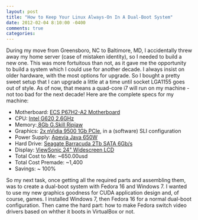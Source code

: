 ```yaml
---
layout: post
title: "How to Keep Your Linux Always-On In A Dual-Boot System"
date: 2012-02-04 8:10:00 -0400
comments: true
categories:
---
```


During my move from Greensboro, NC to Baltimore, MD, I accidentally threw away my home server (case of mistaken identity), so I needed to build a new one. This was more fortuitous than not, as it gave me the opportunity to build a system which I could use for another decade. I always insist on older hardware, with the most options for upgrade. So I bought a pretty sweet setup that I can upgrade a little at a time until socket LGA1155 goes out of style. As of now, that means a quad-core i7 will run on my machine - not too bad for the next decade! Here are the complete specs for my machine:
<ul>
	<li>Motherboard: <a href="http://www.newegg.com/Product/Product.aspx?Item=N82E16813135283&amp;Tpk=p67h2-a2">ECS P67H2-A2 Motherboard</a></li>
	<li>CPU: <a href="http://www.newegg.com/Product/Product.aspx?Item=N82E16819116399">Intel G620 2.6GHz</a></li>
	<li>Memory:<a href="http://www.newegg.com/Product/Product.aspx?Item=N82E16820231311"> 8Gb G.Skill Ripjaw</a></li>
	<li>Graphics: <a href="http://www.newegg.com/Product/Product.aspx?Item=N82E16814162054">2x nVidia 9500 1Gb PCIe</a>, in a (software) SLI configuration</li>
	<li>Power Supply: <a href="http://www.newegg.com/Product/Product.aspx?Item=N82E16817148041">Apevia Java 650W</a></li>
	<li>Hard Drive: <a href="Seagate Barracuda Green 2TB SATA 6Gb/s 64MB Cache 3.5-Inch Internal">Seagate Barracuda 2Tb SATA 6Gb/s</a></li>
	<li>Display: <a href="http://www.amazon.com/gp/product/B004KCPH84/ref=oh_o01_s00_i00_details">ViewSonic 24" Widescreen LCD</a></li>
	<li>Total Cost to Me: ~650.00usd</li>
	<li>Total Cost Premade: ~1,400</li>
	<li>Savings: ~ 100%</li>
</ul>
So my next task, once getting all the required parts and assembling them, was to create a dual-boot system with Fedora 16 and Windows 7. I wanted to use my new graphics goodness for CUDA application design and, of course, games. I installed Windows 7, then Fedora 16 for a normal dual-boot configuration. Then came the hard part: how to make Fedora switch video drivers based on whther it boots in VirtualBox or not.

